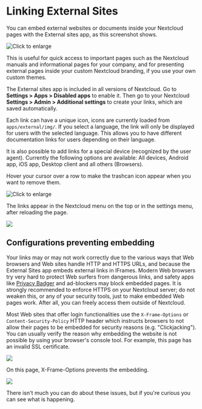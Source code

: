 Linking External Sites
======================

You can embed external websites or documents inside your Nextcloud pages
with the External sites app, as this screenshot shows.

![*Click to enlarge*](../images/external-sites-1.png)

This is useful for quick access to important pages such as the Nextcloud
manuals and informational pages for your company, and for presenting
external pages inside your custom Nextcloud branding, if you use your
own custom themes.

The External sites app is included in all versions of Nextcloud. Go to
**Settings &gt; Apps &gt; Disabled apps** to enable it. Then go to your
Nextcloud **Settings &gt; Admin &gt; Additional settings** to create
your links, which are saved automatically.

Each link can have a unique icon, icons are currently loaded from
`apps/external/img/`. If you select a language, the link will only be
displayed for users with the selected language. This allows you to have
different documentation links for users depending on their language.

It is also possible to add links for a special device (recognized by the
user agent). Currently the following options are available: All devices,
Android app, iOS app, Desktop client and all others (Browsers).

Hover your cursor over a row to make the trashcan icon appear when you
want to remove them.

![*Click to enlarge*](../images/external-sites-2.png)

The links appear in the Nextcloud menu on the top or in the settings
menu, after reloading the page.

![](../images/external-sites-3.png)

Configurations preventing embedding
-----------------------------------

Your links may or may not work correctly due to the various ways that
Web browsers and Web sites handle HTTP and HTTPS URLs, and because the
External Sites app embeds external links in IFrames. Modern Web browsers
try very hard to protect Web surfers from dangerous links, and safety
apps like [Privacy Badger](https://www.eff.org/privacybadger) and
ad-blockers may block embedded pages. It is strongly recommended to
enforce HTTPS on your Nextcloud server; do not weaken this, or any of
your security tools, just to make embedded Web pages work. After all,
you can freely access them outside of Nextcloud.

Most Web sites that offer login functionalities use the
`X-Frame-Options` or `Content-Security-Policy` HTTP header which
instructs browsers to not allow their pages to be embedded for security
reasons (e.g. "Clickjacking"). You can usually verify the reason why
embedding the website is not possible by using your browser's console
tool. For example, this page has an invalid SSL certificate.

![](../images/external-sites-4.png)

On this page, X-Frame-Options prevents the embedding.

![](../images/external-sites-5.png)

There isn't much you can do about these issues, but if you're curious
you can see what is happening.

